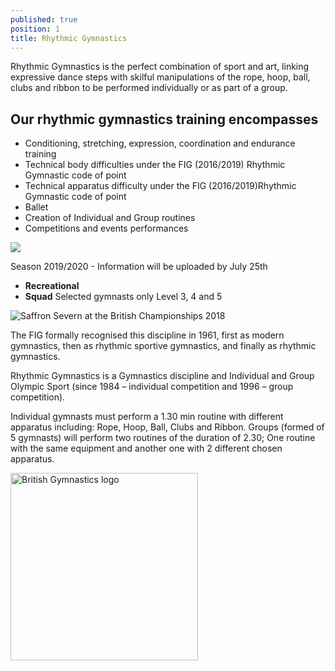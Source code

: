 ```yaml
---
published: true
position: 1
title: Rhythmic Gymnastics
---
```

Rhythmic Gymnastics is the perfect combination of sport and art, linking expressive dance steps with skilful manipulations of the rope, hoop, ball, clubs and ribbon to be performed individually or as part of a group.

## Our rhythmic gymnastics training encompasses

* Conditioning, stretching, expression, coordination and endurance training
* Technical body difficulties under the FIG (2016/2019) Rhythmic Gymnastic code of point
* Technical apparatus difficulty under the FIG (2016/2019)Rhythmic Gymnastic code of point
* Ballet
* Creation of Individual and Group routines
* Competitions and events performances

![](/assets/img-20180513-wa0048.jpg)

Season 2019/2020 - Information will be uploaded by July 25th

* **Recreational** 
* **Squad** Selected gymnasts only Level 3, 4 and 5

![Saffron Severn at the British Championships 2018](/assets/disciplines-rhythmic-gymnastics.jpg)

The FIG formally recognised this discipline in 1961, first as modern gymnastics, then as rhythmic sportive gymnastics, and finally as rhythmic gymnastics.

Rhythmic Gymnastics is a Gymnastics discipline and Individual and Group Olympic Sport (since 1984 – individual competition and 1996 – group competition).

Individual gymnasts must perform a 1.30 min routine with different apparatus including: Rope, Hoop, Ball, Clubs and Ribbon. Groups (formed of 5 gymnasts) will perform two routines of the duration of 2.30; One routine with the same equipment and another one with 2 different chosen apparatus.

<img src="/assets/british-gymnastics-logo.png" alt="British Gymnastics logo" style="width:300px;border-radius:0;" />
